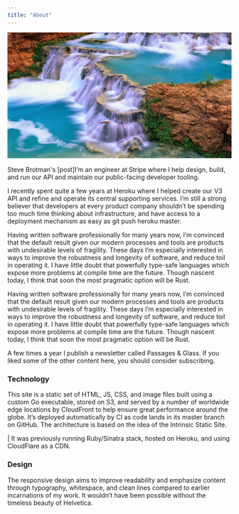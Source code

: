 ```yaml
---
title: "About"
---
```


<img src="./images/scenery.jpg" alt="scenery">
<br />

Steve Brotman's [post]I’m an engineer at Stripe where I help design, build, and run our API and maintain our public-facing developer tooling.

I recently spent quite a few years at Heroku where I helped create our V3 API and refine and operate its central supporting services. I’m still a strong believer that developers at every product company shouldn’t be spending too much time thinking about infrastructure, and have access to a deployment mechanism as easy as git push heroku master.

Having written software professionally for many years now, I’m convinced that the default result given our modern processes and tools are products with undesirable levels of fragility. These days I’m especially interested in ways to improve the robustness and longevity of software, and reduce toil in operating it. I have little doubt that powerfully type-safe languages which expose more problems at compile time are the future. Though nascent today, I think that soon the most pragmatic option will be Rust.

Having written software professionally for many years now, I’m convinced that the default result given our modern processes and tools are products with undesirable levels of fragility. These days I’m especially interested in ways to improve the robustness and longevity of software, and reduce toil in operating it. I have little doubt that powerfully type-safe languages which expose more problems at compile time are the future. Though nascent today, I think that soon the most pragmatic option will be Rust.

A few times a year I publish a newsletter called Passages & Glass. If you liked some of the other content here, you should consider subscribing.

<h3>Technology</h3>
This site is a static set of HTML, JS, CSS, and image files built using a custom Go executable, stored on S3, and served by a number of worldwide edge locations by CloudFront to help ensure great performance around the globe. It’s deployed automatically by CI as code lands in its master branch on GitHub. The architecture is based on the idea of the Intrinsic Static Site.

| It was previously running Ruby/Sinatra stack, hosted on Heroku, and using CloudFlare as a CDN.

<h3>Design</h3>

The responsive design aims to improve readability and emphasize content through typography, whitespace, and clean lines compared to earlier incarnations of my work. It wouldn’t have been possible without the timeless beauty of Helvetica.

<!-- del.icio.us Tags: [business](http://del.icio.us/sss8ue/business) -->
